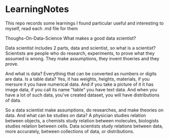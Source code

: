 # LearningNotes

This repo records some learnings I found particular useful and interesting to myself, read each .md file for them


Thoughs-On-Data-Science
What makes a good data scientist?

Data scientist includes 2 parts, data and scientist, so what is a scientist? Scientists are people who do research, experiments, to prove what they assumed is wrong. They make assumptions, they invent thoeries and they prove.

And what is data? Everything that can be converted as numbers or digits are data. Is a table data? Yes, it has weights, heights, materials, if you mersure it you have numerical data. And if you take a picture of it it has image data, if you call its name "table" you have text data. And when you have a lot of such data, you've created dataset, you will have distributions of data.

So a data scientist make assumptions, do researches, and make theories on data. And what can be studies on data? A physician studies relation between objects, a chemists study relation between molecules, biologists studies relation between cells. Data scientists study relations between data, more accurately, between collections of data, or distributions.
